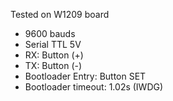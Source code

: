 Tested on W1209 board

- 9600 bauds
- Serial TTL 5V
- RX: Button (+)
- TX: Button (-)
- Bootloader Entry: Button SET
- Bootloader timeout: 1.02s (IWDG)
